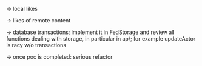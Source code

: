-> local likes

-> likes of remote content

-> database transactions; implement it in FedStorage and review all
   functions dealing with storage, in particular in ap/; for example
   updateActor is racy w/o transactions

-> once poc is completed: serious refactor
